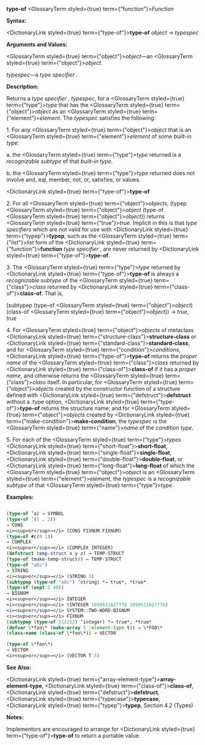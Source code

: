 **type-of** <GlossaryTerm styled={true} term={"function"}><i>Function</i></GlossaryTerm> 



**Syntax:** 



<DictionaryLink styled={true} term={"type-of"}><b>type-of</b></DictionaryLink> *object → typespec* 



**Arguments and Values:** 



<GlossaryTerm styled={true} term={"object"}><i>object</i></GlossaryTerm>—an <GlossaryTerm styled={true} term={"object"}><i>object</i></GlossaryTerm>. 



*typespec*—a *type specifier* . 



**Description:** 



Returns a *type specifier* , *typespec*, for a <GlossaryTerm styled={true} term={"type"}><i>type</i></GlossaryTerm> that has the <GlossaryTerm styled={true} term={"object"}><i>object</i></GlossaryTerm> as an <GlossaryTerm styled={true} term={"element"}><i>element</i></GlossaryTerm>. The *typespec* satisfies the following: 



1\. For any <GlossaryTerm styled={true} term={"object"}><i>object</i></GlossaryTerm> that is an <GlossaryTerm styled={true} term={"element"}><i>element</i></GlossaryTerm> of some *built-in type*: 



a. the <GlossaryTerm styled={true} term={"type"}><i>type</i></GlossaryTerm> returned is a *recognizable subtype* of that *built-in type*. 



b. the <GlossaryTerm styled={true} term={"type"}><i>type</i></GlossaryTerm> returned does not involve and, eql, member, not, or, satisfies, or values. 











<DictionaryLink styled={true} term={"type-of"}><b>type-of</b></DictionaryLink> 



2\. For all <GlossaryTerm styled={true} term={"object"}><i>objects</i></GlossaryTerm>, (typep <GlossaryTerm styled={true} term={"object"}><i>object</i></GlossaryTerm> (type-of <GlossaryTerm styled={true} term={"object"}><i>object</i></GlossaryTerm>)) returns <GlossaryTerm styled={true} term={"true"}><i>true</i></GlossaryTerm>. Implicit in this is that *type specifiers* which are not valid for use with <DictionaryLink styled={true} term={"typep"}><b>typep</b></DictionaryLink>, such as the <GlossaryTerm styled={true} term={"list"}><i>list</i></GlossaryTerm> form of the <DictionaryLink styled={true} term={"function"}><b>function</b></DictionaryLink> *type specifier* , are never returned by <DictionaryLink styled={true} term={"type-of"}><b>type-of</b></DictionaryLink>. 



3\. The <GlossaryTerm styled={true} term={"type"}><i>type</i></GlossaryTerm> returned by <DictionaryLink styled={true} term={"type-of"}><b>type-of</b></DictionaryLink> is always a *recognizable subtype* of the <GlossaryTerm styled={true} term={"class"}><i>class</i></GlossaryTerm> returned by <DictionaryLink styled={true} term={"class-of"}><b>class-of</b></DictionaryLink>. That is, 



(subtypep (type-of <GlossaryTerm styled={true} term={"object"}><i>object</i></GlossaryTerm>) (class-of <GlossaryTerm styled={true} term={"object"}><i>object</i></GlossaryTerm>)) *→ true*, *true* 



4\. For <GlossaryTerm styled={true} term={"object"}><i>objects</i></GlossaryTerm> of metaclass <DictionaryLink styled={true} term={"structure-class"}><b>structure-class</b></DictionaryLink> or <DictionaryLink styled={true} term={"standard-class"}><b>standard-class</b></DictionaryLink>, and for <GlossaryTerm styled={true} term={"condition"}><i>conditions</i></GlossaryTerm>, <DictionaryLink styled={true} term={"type-of"}><b>type-of</b></DictionaryLink> returns the *proper name* of the <GlossaryTerm styled={true} term={"class"}><i>class</i></GlossaryTerm> returned by <DictionaryLink styled={true} term={"class-of"}><b>class-of</b></DictionaryLink> if it has a *proper name*, and otherwise returns the <GlossaryTerm styled={true} term={"class"}><i>class</i></GlossaryTerm> itself. In particular, for <GlossaryTerm styled={true} term={"object"}><i>objects</i></GlossaryTerm> created by the constructor function of a structure defined with <DictionaryLink styled={true} term={"defstruct"}><b>defstruct</b></DictionaryLink> without a :type option, <DictionaryLink styled={true} term={"type-of"}><b>type-of</b></DictionaryLink> returns the structure name; and for <GlossaryTerm styled={true} term={"object"}><i>objects</i></GlossaryTerm> created by <DictionaryLink styled={true} term={"make-condition"}><b>make-condition</b></DictionaryLink>, the *typespec* is the <GlossaryTerm styled={true} term={"name"}><i>name</i></GlossaryTerm> of the *condition type*. 



5\. For each of the <GlossaryTerm styled={true} term={"type"}><i>types</i></GlossaryTerm> <DictionaryLink styled={true} term={"short-float"}><b>short-float</b></DictionaryLink>, <DictionaryLink styled={true} term={"single-float"}><b>single-float</b></DictionaryLink>, <DictionaryLink styled={true} term={"double-float"}><b>double-float</b></DictionaryLink>, or <DictionaryLink styled={true} term={"long-float"}><b>long-float</b></DictionaryLink> of which the <GlossaryTerm styled={true} term={"object"}><i>object</i></GlossaryTerm> is an <GlossaryTerm styled={true} term={"element"}><i>element</i></GlossaryTerm>, the *typespec* is a *recognizable subtype* of that <GlossaryTerm styled={true} term={"type"}><i>type</i></GlossaryTerm>. 



**Examples:**
```lisp

(type-of ’a) → SYMBOL 
(type-of ’(1 . 2)) 
→ CONS 
<i><sup>or</sup>→</i> (CONS FIXNUM FIXNUM) 
(type-of #c(0 1)) 
→ COMPLEX 
<i><sup>or</sup>→</i> (COMPLEX INTEGER) 
(defstruct temp-struct x y z) → TEMP-STRUCT 
(type-of (make-temp-struct)) → TEMP-STRUCT 
(type-of "abc") 
→ STRING 
<i><sup>or</sup>→</i> (STRING 3) 
(subtypep (type-of "abc") ’string) *→ true*, *true* 
(type-of (expt 2 40)) 
→ BIGNUM 
<i><sup>or</sup>→</i> INTEGER 
<i><sup>or</sup>→</i> (INTEGER 1099511627776 1099511627776) 
<i><sup>or</sup>→</i> SYSTEM::TWO-WORD-BIGNUM 
<i><sup>or</sup>→</i> FIXNUM 
(subtypep (type-of 112312) ’integer) *→ true*, *true* 
(defvar \*foo\* (make-array 5 :element-type t)) → \*FOO\* 
(class-name (class-of \*foo\*)) → VECTOR  

(type-of \*foo\*) 
→ VECTOR 
<i><sup>or</sup>→</i> (VECTOR T 5) 

```
**See Also:** 



<DictionaryLink styled={true} term={"array-element-type"}><b>array-element-type</b></DictionaryLink>, <DictionaryLink styled={true} term={"class-of"}><b>class-of</b></DictionaryLink>, <DictionaryLink styled={true} term={"defstruct"}><b>defstruct</b></DictionaryLink>, <DictionaryLink styled={true} term={"typecase"}><b>typecase</b></DictionaryLink>, <DictionaryLink styled={true} term={"typep"}><b>typep</b></DictionaryLink>, Section 4.2 (Types) 



**Notes:** 



Implementors are encouraged to arrange for <DictionaryLink styled={true} term={"type-of"}><b>type-of</b></DictionaryLink> to return a portable value. 



